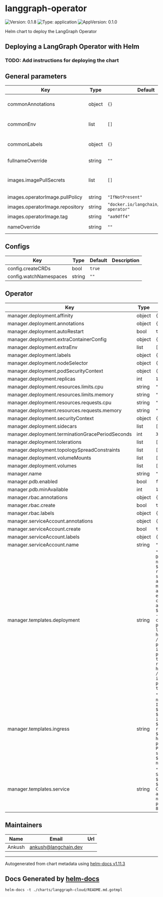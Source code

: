 # langgraph-operator

![Version: 0.1.8](https://img.shields.io/badge/Version-0.1.8-informational?style=flat-square) ![Type: application](https://img.shields.io/badge/Type-application-informational?style=flat-square) ![AppVersion: 0.1.0](https://img.shields.io/badge/AppVersion-0.1.0-informational?style=flat-square)

Helm chart to deploy the LangGraph Operator

## Deploying a LangGraph Operator with Helm

### TODO: Add instructions for deploying the chart

## General parameters

| Key | Type | Default | Description |
|-----|------|---------|-------------|
| commonAnnotations | object | `{}` | Annotations that will be applied to all resources created by the chart |
| commonEnv | list | `[]` | Common environment variables that will be applied to all deployments |
| commonLabels | object | `{}` | Labels that will be applied to all resources created by the chart |
| fullnameOverride | string | `""` | String to fully override `"langgraphOperator.fullname"` |
| images.imagePullSecrets | list | `[]` | Secrets with credentials to pull images from a private registry. Specified as name: value. |
| images.operatorImage.pullPolicy | string | `"IfNotPresent"` |  |
| images.operatorImage.repository | string | `"docker.io/langchain/langgraph-operator"` |  |
| images.operatorImage.tag | string | `"aa9dff4"` |  |
| nameOverride | string | `""` | Provide a name in place of `langgraphOperator` |

## Configs

| Key | Type | Default | Description |
|-----|------|---------|-------------|
| config.createCRDs | bool | `true` |  |
| config.watchNamespaces | string | `""` |  |

## Operator

| Key | Type | Default | Description |
|-----|------|---------|-------------|
| manager.deployment.affinity | object | `{}` |  |
| manager.deployment.annotations | object | `{}` |  |
| manager.deployment.autoRestart | bool | `true` |  |
| manager.deployment.extraContainerConfig | object | `{}` |  |
| manager.deployment.extraEnv | list | `[]` |  |
| manager.deployment.labels | object | `{}` |  |
| manager.deployment.nodeSelector | object | `{}` |  |
| manager.deployment.podSecurityContext | object | `{}` |  |
| manager.deployment.replicas | int | `1` |  |
| manager.deployment.resources.limits.cpu | string | `"2000m"` |  |
| manager.deployment.resources.limits.memory | string | `"4Gi"` |  |
| manager.deployment.resources.requests.cpu | string | `"1000m"` |  |
| manager.deployment.resources.requests.memory | string | `"2Gi"` |  |
| manager.deployment.securityContext | object | `{}` |  |
| manager.deployment.sidecars | list | `[]` |  |
| manager.deployment.terminationGracePeriodSeconds | int | `30` |  |
| manager.deployment.tolerations | list | `[]` |  |
| manager.deployment.topologySpreadConstraints | list | `[]` |  |
| manager.deployment.volumeMounts | list | `[]` |  |
| manager.deployment.volumes | list | `[]` |  |
| manager.name | string | `"manager"` |  |
| manager.pdb.enabled | bool | `false` |  |
| manager.pdb.minAvailable | int | `1` |  |
| manager.rbac.annotations | object | `{}` |  |
| manager.rbac.create | bool | `true` |  |
| manager.rbac.labels | object | `{}` |  |
| manager.serviceAccount.annotations | object | `{}` |  |
| manager.serviceAccount.create | bool | `true` |  |
| manager.serviceAccount.labels | object | `{}` |  |
| manager.serviceAccount.name | string | `""` |  |
| manager.templates.deployment | string | `"apiVersion: apps/v1\nkind: Deployment\nmetadata:\n  name: ${name}\n  namespace: ${namespace}\nspec:\n  replicas: ${replicas}\n  selector:\n    matchLabels:\n      app: ${name}\n  template:\n    metadata:\n      labels:\n        app: ${name}\n    spec:\n      enableServiceLinks: false\n      containers:\n      - name: api-server\n        image: ${image}\n        ports:\n        - name: api-server\n          containerPort: 8000\n          protocol: TCP\n        livenessProbe:\n          httpGet:\n            path: /ok?check_db=1\n            port: 8000\n          initialDelaySeconds: 90\n          periodSeconds: 5\n          timeoutSeconds: 5\n        readinessProbe:\n          httpGet:\n            path: /ok\n            port: 8000\n          initialDelaySeconds: 90\n          periodSeconds: 5\n          timeoutSeconds: 5\n"` |  |
| manager.templates.ingress | string | `"apiVersion: networking.k8s.io/v1\nkind: Ingress\nmetadata:\n  name: ${name}\n  namespace: ${namespace}\nspec:\n  ingressClassName: ${ingress.ingressClassName}\n  rules:\n  - host: ${ingress.hostname}\n    http:\n      paths:\n      - path: /\n        pathType: Prefix\n        backend:\n          service:\n            name: ${name}\n            port:\n              number: 8000\n"` |  |
| manager.templates.service | string | `"apiVersion: v1\nkind: Service\nmetadata:\n  name: ${name}\n  namespace: ${namespace}\nspec:\n  type: ClusterIP\n  selector:\n    app: ${name}\n  ports:\n  - name: api-server\n    protocol: TCP\n    port: 8000\n    targetPort: 8000\n"` |  |

## Maintainers

| Name | Email | Url |
| ---- | ------ | --- |
| Ankush | <ankush@langchain.dev> |  |

----------------------------------------------
Autogenerated from chart metadata using [helm-docs v1.11.3](https://github.com/norwoodj/helm-docs/releases/v1.11.3)
## Docs Generated by [helm-docs](https://github.com/norwoodj/helm-docs)
`helm-docs -t ./charts/langgraph-cloud/README.md.gotmpl`
